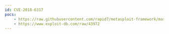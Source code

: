 ```yaml
---
id: CVE-2018-6317
pocs:
    - https://raw.githubusercontent.com/rapid7/metasploit-framework/master/modules/auxiliary/dos/tcp/claymore_dos.py
    - https://www.exploit-db.com/raw/43972
---
```

